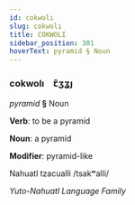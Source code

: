 ```yaml
---
id: cokwolı
slug: cokwolı
title: COKWOLI
sidebar_position: 301
hoverText: pyramid § Noun
---
```


### cokwolı&emsp;<span kind="abugida">ꞇ̑ʒʓȷ</span>

*pyramid* **§** Noun

**Verb**: to be a pyramid

**Noun**: a pyramid

**Modifier**: pyramid-like

Nahuatl tzacualli /tsakʷalli/

*Yuto-Nahuatl Language Family*